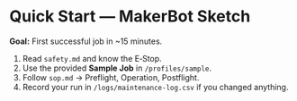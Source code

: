 # Quick Start — MakerBot Sketch

**Goal:** First successful job in ~15 minutes.

1. Read `safety.md` and know the E‑Stop.
2. Use the provided **Sample Job** in `/profiles/sample`.
3. Follow `sop.md` → Preflight, Operation, Postflight.
4. Record your run in `/logs/maintenance-log.csv` if you changed anything.
